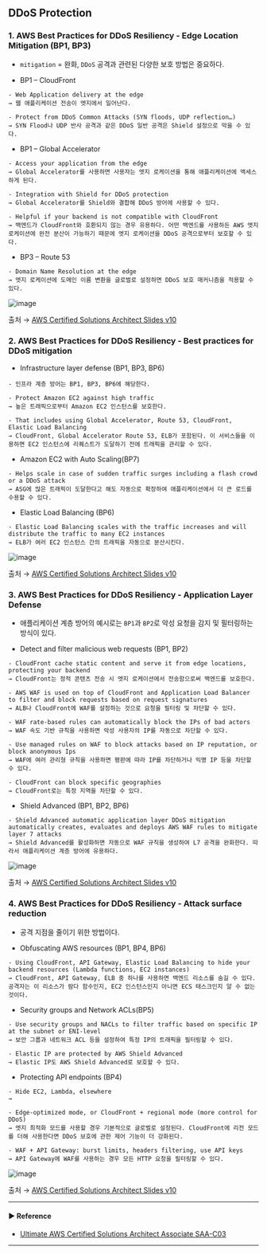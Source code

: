 ## DDoS Protection
### 1. AWS Best Practices for DDoS Resiliency - Edge Location Mitigation (BP1, BP3)
- `mitigation` = 완화, `DDoS` 공격과 관련된 다양한 보호 방법은 중요하다.

- BP1 – CloudFront
~~~
- Web Application delivery at the edge
→ 웹 애플리케이션 전송이 엣지에서 일어난다.

- Protect from DDoS Common Attacks (SYN floods, UDP reflection…)
→ SYN Flood나 UDP 반사 공격과 같은 DDoS 일반 공격은 Shield 설정으로 막을 수 있다.
~~~

- BP1 – Global Accelerator
~~~
- Access your application from the edge
→ Global Accelerator를 사용하면 사용자는 엣지 로케이션을 통해 애플리케이션에 액세스하게 된다.

- Integration with Shield for DDoS protection
→ Global Accelerator를 Shield와 결합해 DDoS 방어에 사용할 수 있다.

- Helpful if your backend is not compatible with CloudFront
→ 백엔드가 CloudFront와 호환되지 않는 경우 유용하다. 어떤 백엔드를 사용하든 AWS 엣지 로케이션에 완전 분산이 가능하기 때문에 엣지 로케이션을 DDoS 공격으로부터 보호할 수 있다.
~~~

- BP3 – Route 53
~~~
- Domain Name Resolution at the edge
→ 엣지 로케이션에 도메인 이름 변환을 글로벌로 설정하면 DDoS 보호 매커니즘을 적용할 수 있다.
~~~

![image](https://github.com/sanguk2794/AWS/assets/97398071/ff448632-9af1-49fe-982f-76ad904579aa)

출처 → [AWS Certified Solutions Architect Slides v10](https://courses.datacumulus.com/downloads/certified-solutions-architect-pn9/)

### 2. AWS Best Practices for DDoS Resiliency - Best practices for DDoS mitigation
- Infrastructure layer defense (BP1, BP3, BP6)
~~~
- 인프라 계층 방어는 BP1, BP3, BP6에 해당한다.

- Protect Amazon EC2 against high traffic
→ 높은 트래픽으로부터 Amazon EC2 인스턴스를 보호한다.

- That includes using Global Accelerator, Route 53, CloudFront, Elastic Load Balancing
→ CloudFront, Global Accelerator Route 53, ELB가 포함된다. 이 서비스들을 이용하면 EC2 인스턴스에 리퀘스트가 도달하기 전에 트래픽을 관리할 수 있다.
~~~

- Amazon EC2 with Auto Scaling(BP7)
~~~
- Helps scale in case of sudden traffic surges including a flash crowd or a DDoS attack
→ ASG에 많은 트래픽이 도달한다고 해도 자동으로 확장하여 애플리케이션에서 더 큰 로드를 수용할 수 있다.
~~~

- Elastic Load Balancing (BP6)
~~~
- Elastic Load Balancing scales with the traffic increases and will distribute the traffic to many EC2 instances
→ ELB가 여러 EC2 인스턴스 간의 트래픽을 자동으로 분산시킨다. 
~~~

![image](https://github.com/sanguk2794/AWS/assets/97398071/6c410001-ef06-4e41-b11d-25c950426db2)

출처 → [AWS Certified Solutions Architect Slides v10](https://courses.datacumulus.com/downloads/certified-solutions-architect-pn9/)

### 3. AWS Best Practices for DDoS Resiliency - Application Layer Defense
- 애플리케이션 계층 방어의 예시로는 `BP1`과 `BP2`로 악성 요청을 감지 및 필터링하는 방식이 있다.

- Detect and filter malicious web requests (BP1, BP2)
~~~
- CloudFront cache static content and serve it from edge locations, protecting your backend
→ CloudFront는 정적 콘텐츠 전송 시 엣지 로케이션에서 전송함으로써 백엔드를 보호한다.

- AWS WAF is used on top of CloudFront and Application Load Balancer to filter and block requests based on request signatures
→ ALB나 CloudFront에 WAF를 설정하는 것으로 요청을 필터링 및 차단할 수 있다.

- WAF rate-based rules can automatically block the IPs of bad actors
→ WAF 속도 기반 규칙을 사용하면 악성 사용자의 IP를 자동으로 차단할 수 있다.

- Use managed rules on WAF to block attacks based on IP reputation, or block anonymous Ips
→ WAF에 여러 관리형 규칙을 사용하면 평판에 따라 IP를 차단하거나 익명 IP 등을 차단할 수 있다.

- CloudFront can block specific geographies
→ CloudFront로는 특정 지역을 차단할 수 있다.
~~~

- Shield Advanced (BP1, BP2, BP6)
~~~
- Shield Advanced automatic application layer DDoS mitigation automatically creates, evaluates and deploys AWS WAF rules to mitigate layer 7 attacks
→ Shield Advanced를 활성화하면 자동으로 WAF 규칙을 생성하여 L7 공격을 완화한다. 따라서 애플리케이션 계층 방어에 유용하다.
~~~

![image](https://github.com/sanguk2794/AWS/assets/97398071/45ddfadd-06db-4fee-8ad3-d00035e01c25)

출처 → [AWS Certified Solutions Architect Slides v10](https://courses.datacumulus.com/downloads/certified-solutions-architect-pn9/)

### 4. AWS Best Practices for DDoS Resiliency - Attack surface reduction
- 공격 지점을 줄이기 위한 방법이다.

- Obfuscating AWS resources (BP1, BP4, BP6)
~~~
- Using CloudFront, API Gateway, Elastic Load Balancing to hide your backend resources (Lambda functions, EC2 instances)
→ CloudFront, API Gateway, ELB 중 하나를 사용하면 백엔드 리소스를 숨길 수 있다. 공격자는 이 리소스가 람다 함수인지, EC2 인스턴스인지 아니면 ECS 태스크인지 알 수 없는 것이다.
~~~

- Security groups and Network ACLs(BP5)
~~~
- Use security groups and NACLs to filter traffic based on specific IP at the subnet or ENI-level
→ 보안 그룹과 네트워크 ACL 등을 설정하여 특정 IP의 트래픽을 필터링할 수 있다.

- Elastic IP are protected by AWS Shield Advanced
→ Elastic IP도 AWS Shield Advanced로 보호할 수 있다.
~~~

- Protecting API endpoints (BP4)
~~~
- Hide EC2, Lambda, elsewhere
→

- Edge-optimized mode, or CloudFront + regional mode (more control for DDoS)
→ 엣지 최적화 모드를 사용할 경우 기본적으로 글로벌로 설정된다. CloudFront에 리전 모드를 더해 사용한다면 DDoS 보호에 관한 제어 기능이 더 강화된다.

- WAF + API Gateway: burst limits, headers filtering, use API keys
→ API Gateway에 WAF를 사용하는 경우 모든 HTTP 요청을 필터링할 수 있다.
~~~

![image](https://github.com/sanguk2794/AWS/assets/97398071/443f5704-abb9-48f6-b492-96c2b8a7b9ee)

출처 → [AWS Certified Solutions Architect Slides v10](https://courses.datacumulus.com/downloads/certified-solutions-architect-pn9/)

---
#### ▶ Reference
- [Ultimate AWS Certified Solutions Architect Associate SAA-C03](https://www.udemy.com/course/aws-certified-solutions-architect-associate-saa-c03/)
---